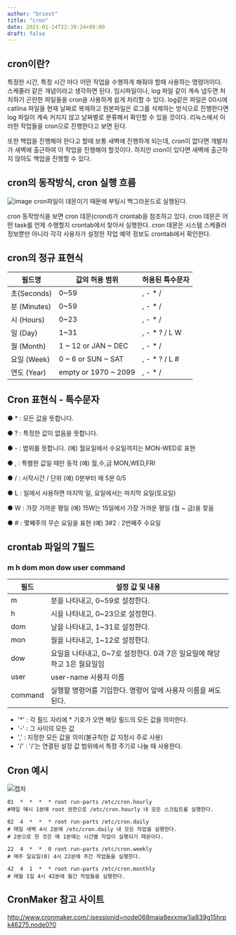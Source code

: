 ```yaml
---
author: "brinst"
title: "cron"
date: 2021-01-14T22:39:24+09:00
draft: false
---
```


## cron이란?
특정한 시간, 특정 시간 마다 어떤 작업을 수행하게 해줘야 할때 사용하는 명령어이다.
스케줄러 같은 개념이라고 생각하면 된다.
임시파일이나, log 파일 같이 계속 냅두면 처치하기 곤란한 파일들을 cron을 사용하게 쉽게 처리할 수 있다.
log같은 파일은 00시에 catlina 파일을 현재 날짜로 복제하고 원본파일은 로그를 삭제하는 방식으로 진행한다면
log 파일이 계속 커지지 않고 날짜별로 분류해서 확인할 수 있을 것이다.
리눅스에서 이러한 작업들을 cron으로 진행한다고 보면 된다.

또한 백업을 진행해야 한다고 할때 보통 새벽에 진행하게 되는데, cron이 없다면 개발자가 새벽에 출근하여
이 작업을 진행해야 할것이다. 하지만 cron이 있다면 새벽에 출근하지 않아도 백업을 진행할 수 있다.

## cron의 동작방식, cron 실행 흐름
![image](https://user-images.githubusercontent.com/60083557/104570044-c8dce380-5694-11eb-940a-26b6fe623505.png)
cron파일이 데몬이기 때문에 부팅시 백그라운드로 실행된다.

cron 동작방식을 보면 cron 데몬(crond)가 crontab을 참조하고 있다.
cron 데몬은 어떤 task를 언제 수행할지 crontab에서 찾아서 실행한다.
cron 데몬은 시스템 스케줄러 정보뿐만 아니라 각각 사용자가 설정한 작업 예약 정보도 crontab에서 확인한다.

## cron의 정규 표현식
|필드명|값의 허용 범위|허용된 특수문자|
|--|--|--|
|초(Seconds)|0~59|, - * /|
|분 (Minutes)|0~59|, - * /|
|시 (Hours)|0~23|, - * /|
|일 (Day)|1~31|, - * ? / L W|
|월 (Month)|1 ~ 12 or JAN ~ DEC|, - * /|
|요일 (Week)|0 ~ 6 or SUN ~ SAT|, - * ? / L #|
|연도 (Year)|empty or 1970 ~ 2099|, - * /|

## Cron 표현식 - 특수문자
● * : 모든 값을 뜻합니다.

● ? : 특정한 값이 없음을 뜻합니다. 

● - : 범위를 뜻합니다. (예) 월요일에서 수요일까지는 MON-WED로 표현

● , : 특별한 값일 때만 동작 (예) 월,수,금 MON,WED,FRI 

● / : 시작시간 / 단위  (예) 0분부터 매 5분 0/5

● L : 일에서 사용하면 마지막 일, 요일에서는 마지막 요일(토요일)

● W : 가장 가까운 평일 (예) 15W는 15일에서 가장 가까운 평일 (월 ~ 금)을 찾음

● # : 몇째주의 무슨 요일을 표현 (예) 3#2 : 2번째주 수요일

## crontab 파일의 7필드
### m h dom mon dow user command
|필드|설정 값 및 내용|
|--|--|
|m|분을 나타내고, 0~59로 설정한다.|
|h|시을 나타내고, 0~23으로 설정한다.|
|dom|날을 나타내고, 1~31로 설정한다.|
|mon|월을 나타내고, 1~12로 설정한다.|
|dow|요일을 나타내고, 0~7로 설정한다. 0과 7은 일요일에 해당하고 1은 월요일임
|user|user-name 사용자 이름
|command|실행할 명령어를 기입한다. 명령어 앞에 사용자 이름을 써도 된다.|

* '*' : 각 필드 자리에 * 기호가 오면 해당 필드의 모든 값을 의미한다.
* '-' : 그 사이의 모든 값
* ',' : 지정한 모든 값을 의미(불규칙한 값 지정시 주로 사용)
* '/' : '/'는 연결된 설정 값 범위에서 특정 주기로 나눌 때 사용한다.


## Cron 예시
![캡처](https://t1.daumcdn.net/cfile/tistory/25FB583359776C5710)

```
01  *  *  *  * root run-parts /etc/cron.hourly 
#매일 매시 1분에 root 권한으로 /etc/cron.hourly 내 모든 스크립트를 실행한다.

02  4  *  *  * root run-parts /etc/cron.daily  
# 매일 새벽 4시 2분에 /etc/cron.daily 내 모든 작업을 실행한다.
# 2분으로 한 것은 매 1분에는 시간별 작업이 실행되기 때문이다.

22  4  *  *  0 root run-parts /etc/cron.weekly 
# 매주 일요일(0) 4시 22분에 주간 작업들을 실행한다.

42  4  1  *  * root run-parts /etc/cron.monthly 
# 매월 1일 4시 42분에 월간 작업들을 실행한다.
```

## CronMaker 참고 사이트
http://www.cronmaker.com/;jsessionid=node068maia8exxmw1ia839g15hrpk46275.node0?0